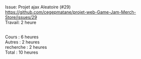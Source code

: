 Issue: Projet ajax Aleatoire (#29) <br> 
https://github.com/cegepmatane/projet-web-Game-Jam-Merch-Store/issues/29 <br>
Travail: 2 heure <br> 
<br> 

Cours : 6 heures<br>
Autres : 2 heures<br>
recherche : 2 heures<br>
Total : 10 heures